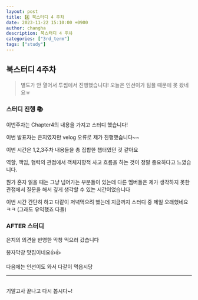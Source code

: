 ```yaml
---
layout: post
title: 4️⃣ 북스터디 4 주차 
date: 2023-11-22 15:10:00 +0900
author: changha
description: 북스터디 4 주차 
categories: ["3rd_term"]
tags: ["study"]
---
```


## 북스터디 4주차 
> 별도가 안 열어서 투썸에서 진행했습니다! 오늘은 인선이가 팀플 때문에 못 왔네요ㅠ

### 스터디 진행 📚

이번주차는 Chapter4의 내용을 가지고 스터디 했습니다! 

이번 발표자는 은지였지만 velog 오류로 제가 진행했습니다~~

이번 시간은 1,2,3주차 내용들을 총 집합한 챕터였던 것 같아요

역할, 책임, 협력의 관점에서 객체지향적 사고 흐름을 하는 것이 정말 중요하다고 느꼈습니다.

뭔가 혼자 읽을 때는 그냥 넘어가는 부분들이 있는데 다른 멤버들은 제가 생각하지 못한 관점에서 질문을 해서 깊게 생각할 수 있는 시간이었습니다

이번 시간 간단히 하고 다같이 저녁먹으려 했는데 지금까지 스터디 중 제일 오래했네요ㅋㅋ (그래도 유익했죠 다들)

### AFTER 스터디 

은지의 의견을 반영한 막창 먹으러 갔습니다

봉자막창 맛집이네요👍👍

다음에는 인선이도 와서 다같이 먹읍시당

- - -
<br>
기말고사 끝나고 다시 봅시다~!





